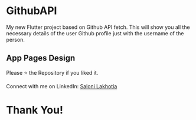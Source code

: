 # GithubAPI

My new Flutter project based on Github API fetch. This will show you all the necessary details of the user Github profile just with the username of the person.

## App Pages Design



Please ⭐ the Repository if you liked it.

Connect with me on LinkedIn: [Saloni Lakhotia](https://www.linkedin.com/in/saloni-lakhotia-11b0a7175)

# Thank You!
